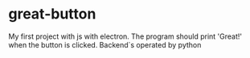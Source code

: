 # great-button
My first project with js with electron. The program should print 'Great!' when the button is clicked. Backend`s operated by python
